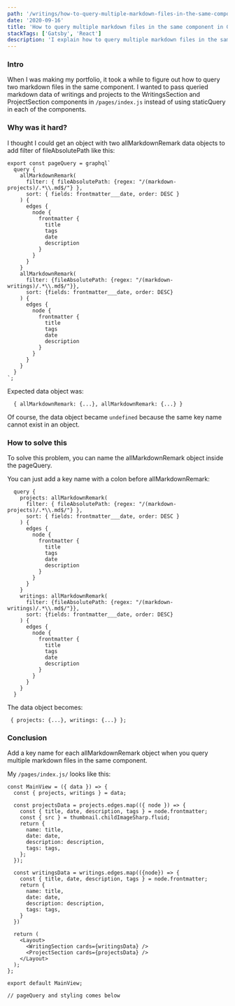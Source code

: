 ```yaml
---
path: '/writings/how-to-query-multiple-markdown-files-in-the-same-component-in-gatsby'
date: '2020-09-16'
title: 'How to query multiple markdown files in the same component in Gatsby'
stackTags: ['Gatsby', 'React']
description: 'I explain how to query multiple markdown files in the same component in Gatsby.'
---
```


### Intro

When I was making my portfolio, it took a while to figure out how to query two markdown files in the same component. I wanted to pass queried markdown data of writings and projects to the WritingsSection and ProjectSection components in `/pages/index.js` instead of using staticQuery in each of the components.

### Why was it hard?

I thought I could get an object with two allMarkdownRemark data objects to add filter of fileAbsolutePath like this:

```
export const pageQuery = graphql`
  query {
    allMarkdownRemark(
      filter: { fileAbsolutePath: {regex: "/(markdown-projects)/.*\\.md$/"} },
      sort: { fields: frontmatter___date, order: DESC }
    ) {
      edges {
        node {
          frontmatter {
            title
            tags
            date
            description
          }
        }
      }
    }
    allMarkdownRemark(
      filter: {fileAbsolutePath: {regex: "/(markdown-writings)/.*\\.md$/"}},
      sort: {fields: frontmatter___date, order: DESC}
    ) {
      edges {
        node {
          frontmatter {
            title
            tags
            date
            description
          }
        }
      }
    }
  }
`;

```

Expected data object was:

```
  { allMarkdownRemark: {...}, allMarkdownRemark: {...} }
```

Of course, the data object became `undefined` because the same key name cannot exist in an object.

### How to solve this

To solve this problem, you can name the allMarkdownRemark object inside the pageQuery.

You can just add a key name with a colon before allMarkdownRemark:

```
  query {
    projects: allMarkdownRemark(
      filter: { fileAbsolutePath: {regex: "/(markdown-projects)/.*\\.md$/"} },
      sort: { fields: frontmatter___date, order: DESC }
    ) {
      edges {
        node {
          frontmatter {
            title
            tags
            date
            description
          }
        }
      }
    }
    writings: allMarkdownRemark(
      filter: {fileAbsolutePath: {regex: "/(markdown-writings)/.*\\.md$/"}},
      sort: {fields: frontmatter___date, order: DESC}
    ) {
      edges {
        node {
          frontmatter {
            title
            tags
            date
            description
          }
        }
      }
    }
  }

```

The data object becomes:

```
 { projects: {...}, writings: {...} };
```

### Conclusion

Add a key name for each allMarkdownRemark object when you query multiple markdown files in the same component.

My `/pages/index.js/` looks like this:

```
const MainView = ({ data }) => {
  const { projects, writings } = data;

  const projectsData = projects.edges.map(({ node }) => {
    const { title, date, description, tags } = node.frontmatter;
    const { src } = thumbnail.childImageSharp.fluid;
    return {
      name: title,
      date: date,
      description: description,
      tags: tags,
    };
  });

  const writingsData = writings.edges.map(({node}) => {
    const { title, date, description, tags } = node.frontmatter;
    return {
      name: title,
      date: date,
      description: description,
      tags: tags,
    }
  })

  return (
    <Layout>
      <WritingSection cards={writingsData} />
      <ProjectSection cards={projectsData} />
    </Layout>
  );
};

export default MainView;

// pageQuery and styling comes below
```
